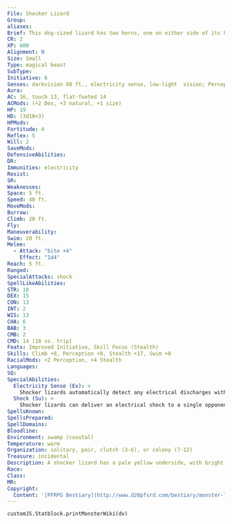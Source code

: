 ```yaml
---
File: Shocker Lizard
Group: 
aliases: 
Brief: This dog-sized lizard has two horns, one on either side of its head, and green scales that crackle with sparks of lightning.
CR: 2
XP: 600
Alignment: N
Size: Small
Type: magical beast
SubType: 
Initiative: 6
Senses: darkvision 60 ft., electricity sense, low-light  vision; Perception +8
Aura: 
AC: 16, touch 13, flat-footed 14
ACMods: (+2 Dex, +3 natural, +1 size)
HP: 19
HD: (3d10+3)
HPMods: 
Fortitude: 4
Reflex: 5
Will: 2
SaveMods: 
DefensiveAbilities: 
DR: 
Immunities: electricity
Resist: 
SR: 
Weaknesses: 
Space: 5 ft.
Speed: 40 ft.
MoveMods: 
Burrow: 
Climb: 20 ft.
Fly: 
Maneuverability: 
Swim: 20 ft.
Melee: 
  - Attack: "bite +4"
    Effect: "1d4"
Reach: 5 ft.
Ranged: 
SpecialAttacks: shock
SpellLikeAbilities: 
STR: 10
DEX: 15
CON: 13
INT: 2
WIS: 13
CHA: 6
BAB: 3
CMB: 2
CMD: 14 (18 vs. trip)
Feats: Improved Initiative, Skill Focus (Stealth)
Skills: Climb +8, Perception +8, Stealth +17, Swim +8
RacialMods: +2 Perception, +4 Stealth
Languages: 
SQ: 
SpecialAbilities:
  Electricity Sense (Ex): >
    Shocker lizards automatically detect any electrical discharges within 100 feet.
  Shock (Su): >
    Shocker lizards can deliver an electrical shock to a single opponent within 5 feet. This attack deals 1d8 points of nonlethal electricity damage to living opponents (Reflex DC 12 half ). This save DC is Constitution-based. Additionally, if two or more shocker lizards are within 20 feet of each other, they can work together to create a lethal shock once every 1d4 rounds. This effect has a radius of 20 feet, centered on any one contributing lizard. All creatures within that radius take 2d8 points of lethal electricity damage for each lizard contributing to the shock, to a maximum of 12d8. A Reflex save (DC 10 + the number of lizards contributing) halves the damage.
SpellsKnown: 
SpellsPrepared: 
SpellDomains: 
Bloodline: 
Environment: swamp (coastal)
Temperature: warm
Organization: solitary, pair, clutch (3-6), or colony (7-12)
Treasure: incidental
Description: A shocker lizard has a pale yellow underside, with bright green scales elsewhere on its 3-foot-long body, and weighs about 25 pounds. Shocker lizards tend toward group living, as their electrical abilities grow in power when they are close to another lizard.  A shocker lizard colony is usually located near a source of water. Once the colony has settled on a location, the lizards become very territorial and attack anything that intrudes on them. A solitary shocker lizard is a timid and hesitant creature-but when several of them gather they become formidable and fearsome opponents capable of killing creatures several times their own size.  A shocker lizard relies on its electricity abilities in combat, and a lizard tends to bite only after its shock has rendered an opponent unconscious, or when the shock seems to have no effect at all. A solitary lizard flees once it delivers its shocks, but if other shocker lizards are nearby, they all hone in on their comrade's discharges and attempt to administer lethal shocks to their foe.  Many have attempted to capture and tame shocker lizards, but this often proves a difficult and painful task. Alone and in captivity, shocker lizards tend to wither and die swiftly unless their keepers spend a lot of time grooming and playing with the lizards to keep them company. Kept in pairs or larger numbers, captive shocker lizards thrive, but their increasing electrical ability makes them more difficult to manage for keepers who aren't themselves immune to electricity.
Race: 
Class: 
MR: 
Copyright:
  Content: '[PFRPG Bestiary](http://www.d20pfsrd.com/bestiary/monster-listings/magical-beasts/shocker-lizard)'
---
```

```dataviewjs
customJS.Statblock.printMonsterWiki(dv)
```
